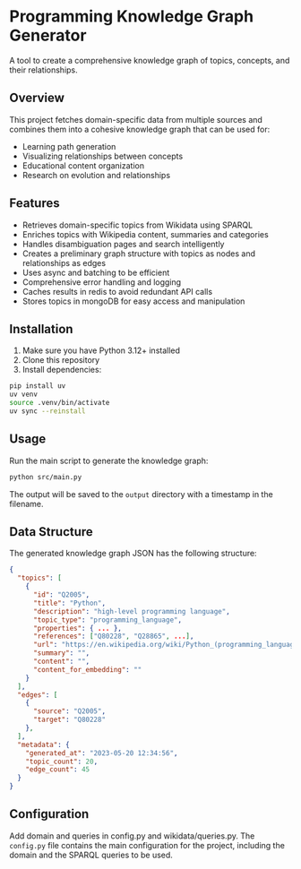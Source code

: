 # Programming Knowledge Graph Generator

A tool to create a comprehensive knowledge graph of topics, concepts, and their relationships.

## Overview

This project fetches domain-specific data from multiple sources and combines them into a cohesive knowledge graph that can be used for:

- Learning path generation
- Visualizing relationships between concepts
- Educational content organization
- Research on evolution and relationships

## Features

- Retrieves domain-specific topics from Wikidata using SPARQL
- Enriches topics with Wikipedia content, summaries and categories
- Handles disambiguation pages and search intelligently
- Creates a preliminary graph structure with topics as nodes and relationships as edges
- Uses async and batching to be efficient
- Comprehensive error handling and logging
- Caches results in redis to avoid redundant API calls
- Stores topics in mongoDB for easy access and manipulation

## Installation

1. Make sure you have Python 3.12+ installed
2. Clone this repository
3. Install dependencies:

```bash
pip install uv
uv venv
source .venv/bin/activate
uv sync --reinstall
```

## Usage

Run the main script to generate the knowledge graph:

```bash
python src/main.py
```

The output will be saved to the `output` directory with a timestamp in the filename.

## Data Structure

The generated knowledge graph JSON has the following structure:

```json
{
  "topics": [
    {
      "id": "Q2005",
      "title": "Python",
      "description": "high-level programming language",
      "topic_type": "programming_language",
      "properties": { ... },
      "references": ["Q80228", "Q28865", ...],
      "url": "https://en.wikipedia.org/wiki/Python_(programming_language)",
      "summary": "",
      "content": "",
      "content_for_embedding": ""
    }
  ],
  "edges": [
    {
      "source": "Q2005",
      "target": "Q80228"
    },
  ],
  "metadata": {
    "generated_at": "2023-05-20 12:34:56",
    "topic_count": 20,
    "edge_count": 45
  }
}
```

## Configuration

Add domain and queries in config.py and wikidata/queries.py.
The `config.py` file contains the main configuration for the project, including the domain and the SPARQL queries to be used.
